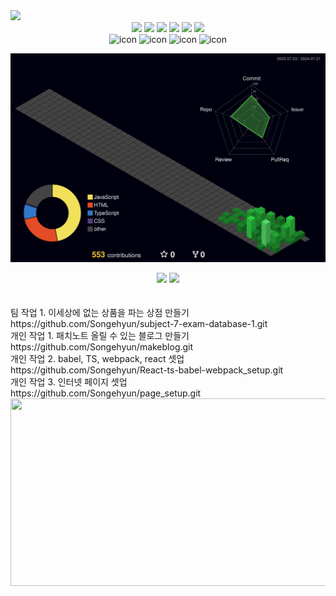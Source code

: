 <img src="https://capsule-render.vercel.app/api?type=waving&color=timeGradient&height=250&animation=fadeIn&section=header&text=Enjoy%20Github&fontSize=90" />

<div align="center">
<img src="https://img.shields.io/badge/-JavaScript-F7DF1E?style=flat&logo=JavaScript&logoColor=white"/> 
  <img src="https://img.shields.io/badge/-css3-1572B6?style=flat&logo=css3&logoColor=white"/> 
  <img src="https://img.shields.io/badge/-html5-E34F26?style=flat&logo=html5&logoColor=white"/> 
<!--   <img src="https://img.shields.io/badge/-typescript-3178C6?style=flat&logo=typescript&logoColor=white"/> -->
  <img src="https://img.shields.io/badge/-sqlite-003B57?style=flat&logo=sqlite&logoColor=white"/> 
<!--   <img src="https://img.shields.io/badge/-babel-F9DC3E?style=flat&logo=babel&logoColor=white"/>  -->
<!--   <img src="https://img.shields.io/badge/-webpack-8DD6F9?style=flat&logo=webpack&logoColor=white"/> -->
  <img src="https://img.shields.io/badge/-git-F05032?style=flat&logo=git&logoColor=white"/> 
  <img src="https://img.shields.io/badge/-github-181717?style=flat&logo=github&logoColor=white"/> 
<!--   <img src="https://img.shields.io/badge/-python-3776AB?style=flat&logo=python&logoColor=white"/> -->
</div>

<div align="center">
  <img src="https://techstack-generator.vercel.app/js-icon.svg" alt="icon" width="65" height="65" />
<!--   <img src="https://techstack-generator.vercel.app/ts-icon.svg" alt="icon" width="65" height="65" /> -->
<!--   <img src="https://techstack-generator.vercel.app/react-icon.svg" alt="icon" width="65" height="65" /> -->
<!--   <img src="https://techstack-generator.vercel.app/webpack-icon.svg" alt="icon" width="65" height="65" /> -->
  <img src="https://techstack-generator.vercel.app/prettier-icon.svg" alt="icon" width="65" height="65" />
  <img src="https://techstack-generator.vercel.app/restapi-icon.svg" alt="icon" width="65" height="65" />
  <img src="https://techstack-generator.vercel.app/github-icon.svg" alt="icon" width="65" height="65" />
<!--   <img src="https://techstack-generator.vercel.app/mysql-icon.svg" alt="icon" width="65" height="65" /> -->
<!--   <img src="https://techstack-generator.vercel.app/python-icon.svg" alt="icon" width="65" height="65" /> -->
</div>

![](./profile-3d-contrib/profile-night-green.svg)

<div align="center">
  <div display="gird" grid-template-colmns: 1fr 1fr>
    <img src="https://github-readme-stats.vercel.app/api/top-langs/?username=Songehyun&exclude_repo=Songehyun.github.io&layout=compact&theme=tokyonight" />
    <img src="https://github-readme-stats.vercel.app/api?username=Songehyun&theme=tokyonight&show_icons=true" width="47%"/>
  </div>
</div>

<br>
<br>
팀 작업 1. 이세상에 없는 상품을 파는 상점 만들기
<br>
https://github.com/Songehyun/subject-7-exam-database-1.git
<br>
개인 작업 1. 패치노트 올릴 수 있는 블로그 만들기
<br>
https://github.com/Songehyun/makeblog.git
<br>
개인 작업 2. babel, TS, webpack, react 셋업
<br>
https://github.com/Songehyun/React-ts-babel-webpack_setup.git
<br>
개인 작업 3. 인터넷 페이지 셋업
<br>
https://github.com/Songehyun/page_setup.git


<div align="center">

<a href="https://github.com/devxb/gitanimals">
<img
  src="https://render.gitanimals.org/farms/Songehyun"
  width="600"
  height="300"
/>
</a>
</div>

